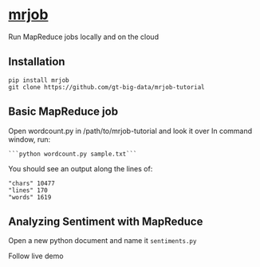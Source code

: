# [mrjob](https://pythonhosted.org/mrjob/index.html)
Run MapReduce jobs locally and on the cloud
## Installation
<pre><code>pip install mrjob
git clone https://github.com/gt-big-data/mrjob-tutorial
</code></pre>
## Basic MapReduce job
Open wordcount.py in /path/to/mrjob-tutorial and look it over
In command window, run: 
<pre><code>```python wordcount.py sample.txt```</code></pre>
You should see an output along the lines of:
<pre><code>"chars" 10477
"lines" 170
"words" 1619
</code></pre>
## Analyzing Sentiment with MapReduce
Open a new python document and name it ```sentiments.py```

Follow live demo
